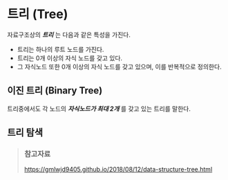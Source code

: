 # 트리 (Tree)

자료구조상의 _**트리**_ 는 다음과 같은 특성을 가진다.

* 트리는 하나의 루트 노드를 가진다.
* 트리는 0개 이상의 자식 노드를 갖고 있다.
* 그 자식노드 또한 0개 이상의 자식 노드를 갖고 있으며, 이를 반복적으로 정의한다.

## 이진 트리 (Binary Tree)

트리중에서도 각 노드의 _**자식노드가 최대 2개**_ 를 갖고 있는 트리를 말한다.

## 트리 탐색

> ### 참고자료
> <https://gmlwjd9405.github.io/2018/08/12/data-structure-tree.html>